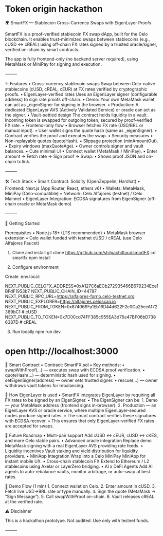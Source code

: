 # Token origin hackathon
🌍 SmartFX — Stablecoin Cross-Currency Swaps with EigenLayer Proofs

SmartFX is a proof-verified stablecoin FX swap dApp, built for the Celo blockchain.
It enables trust-minimized swaps between stablecoins (e.g., cUSD ↔ cREAL) using off-chain FX rates signed by a trusted oracle/signer, verified on-chain by smart contracts.

The app is fully frontend-only (no backend server required), using MetaMask or MiniPay for signing and execution.

⸻

✨ Features
	•	Cross-currency stablecoin swaps
Swap between Celo-native stablecoins (cUSD, cREAL, cEUR) at FX rates verified by cryptographic proofs.
	•	EigenLayer-verified rates
Uses an EigenLayer signer (configurable address) to sign rate proofs off-chain.
	•	Demo: Your own MetaMask wallet can act as _eigenSigner for signing in the browser.
	•	Production: A dedicated EigenLayer AVS (Actively Validated Service) or oracle can act as the signer.
	•	Vault-settled design
The contract holds liquidity in a vault. Incoming token is swapped for outgoing token, secured by proof-verified FX rate.
	•	Frontend-only flow
	•	Browser fetches FX rate (USD/BRL or manual input).
	•	User wallet signs the quote hash (same as _eigenSigner).
	•	Contract verifies the proof and executes the swap.
	•	Security measures
	•	Non-replayable quotes (quoteHash).
	•	Slippage protection (minAmountOut).
	•	Expiry windows (maxQuoteAge).
	•	Owner controls signer and vault balances.
	•	Cute minimal UI
	•	Connect wallet (MetaMask / MiniPay).
	•	Enter amount → Fetch rate → Sign proof → Swap.
	•	Shows proof JSON and on-chain tx link.

⸻

🛠️ Tech Stack
	•	Smart Contract: Solidity (OpenZeppelin, Hardhat)
	•	Frontend: Next.js (App Router, React, ethers v6)
	•	Wallets: MetaMask, MiniPay (Celo-compatible)
	•	Network: Celo Alfajores (testnet) / Celo Mainnet
	•	EigenLayer Integration: ECDSA signatures from EigenSigner (off-chain oracle or MetaMask demo)

⸻

🚀 Getting Started

Prerequisites
	•	Node.js 18+ (LTS recommended)
	•	MetaMask browser extension
	•	Celo wallet funded with testnet cUSD / cREAL (use Celo Alfajores Faucet)

1. Clone and install
git clone https://github.com/shilpachittara/smartFX
cd smartfx
npm install

2. Configure environment

Create .env.local:

NEXT_PUBLIC_CELOFX_ADDRESS=0xA127C6aECb272935466B679234Ece1BFdF1953b7
NEXT_PUBLIC_CHAIN_ID=44787
NEXT_PUBLIC_RPC_URL=https://alfajores-forno.celo-testnet.org
NEXT_PUBLIC_EXPLORER=https://alfajores.celoscan.io
NEXT_PUBLIC_FROM_TOKEN=0x874069Fa1Eb16D44d622F2e0Ca25eeA172369bC1   # cUSD
NEXT_PUBLIC_TO_TOKEN=0x7D00cd74FF385c955EA3d79e47BF06bD7386387D     # cREAL

3. Run locally
npm run dev
# open http://localhost:3000


🔗 Smart Contract
	•	Contract: SmartFX.sol
	•	Key methods:
	•	swapWithProof(...) — executes swap with ECDSA proof verification.
	•	quoteHash(...) — deterministic hash used for signing.
	•	setEigenSigner(address) — owner sets trusted signer.
	•	rescue(...) — owner withdraws vault tokens for rebalancing.


📖 How EigenLayer is used
	•	SmartFX integrates EigenLayer by requiring all FX rates to be signed by an EigenSigner.
	•	The EigenSigner can be:
	1.	Demo — your MetaMask address (frontend signs in-browser).
	2.	Production — an EigenLayer AVS or oracle service, where multiple EigenLayer-secured nodes produce signed rates.
	•	The smart contract verifies these signatures with ECDSA.recover.
	•	This ensures that only EigenLayer-verified FX rates are accepted for swaps.


🧭 Future Roadmap
	•	Multi-pair support
Add cUSD ↔ cEUR, cUSD ↔ cKES, and more Celo stable pairs.
	•	Advanced oracle integration
Replace demo MetaMask signing with a real EigenLayer AVS providing rate feeds.
	•	Liquidity incentives
Vault staking and yield distribution for liquidity providers.
	•	MiniApp Integration
Wrap into a Celo MiniPay MiniApp for instant mobile UX.
	•	Cross-chain stablecoin FX
Extend to Ethereum / L2 stablecoins using Axelar or LayerZero bridging.
	•	AI x DeFi Agents
Add AI agents to auto-rebalance vaults, monitor arbitrage, or auto-swap at best rates.


📸 Demo Flow (1 min)
	1.	Connect wallet on Celo.
	2.	Enter amount in cUSD.
	3.	Fetch live USD→BRL rate or type manually.
	4.	Sign the quote (MetaMask → “Sign Message”).
	5.	Call swapWithProof on-chain.
	6.	Vault releases cREAL at the verified rate.


⚠️ Disclaimer

This is a hackathon prototype. Not audited. Use only with testnet funds.

⸻

